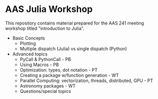 # AAS Julia Workshop

This repository contains material prepared for the AAS 241 meeting workshop titled "introduction to Julia".


* Basic Concepts
    * Plotting
    * Multiple dispatch (Julia) vs single dispatch (Python)
* Advanced topics
  * PyCall & PythonCall - PB
  * Using Macros - PB
  * Optimization: types, dot notation - PT
  * Creating a package w/function generation - WT
  * Parallel Computing: vectorization, threads, distributed, GPU - PT
  * Astronomy packages - WT
  * Questions/special topics
